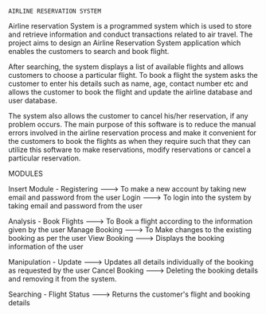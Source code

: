                                                                                 AIRLINE RESERVATION SYSTEM

Airline reservation System is a programmed system which is used
to store and retrieve information and conduct transactions related
to air travel. The project aims to design an Airline Reservation
System application which enables the customers to search and
book flight.

After searching, the system displays a list of available flights and
allows customers to choose a particular flight. To book a flight the
system asks the customer to enter his details such as name, age,
contact number etc and allows the customer to book the flight and
update the airline database and user database.

The system also allows the customer to cancel his/her reservation,
if any problem occurs. The main purpose of this software is to
reduce the manual errors involved in the airline reservation
process and make it convenient for the customers to book the
flights as when they require such that they can utilize this software
to make reservations, modify reservations or cancel a particular
reservation.


MODULES

Insert Module - Registering ---> To make a new account by taking new email and password from the user
                Login ---> To login into the system by taking email and password from the user

Analysis - Book Flights ---> To Book a flight according to the information given by the user
           Manage Booking ---> To Make changes to the existing booking as per the user
           View Booking ---> Displays the booking information of the user

Manipulation - Update ---> Updates all details individually of the booking as requested by the user
               Cancel Booking ---> Deleting the booking details and removing it from the system.

Searching - Flight Status ---> Returns the customer's flight and booking details





